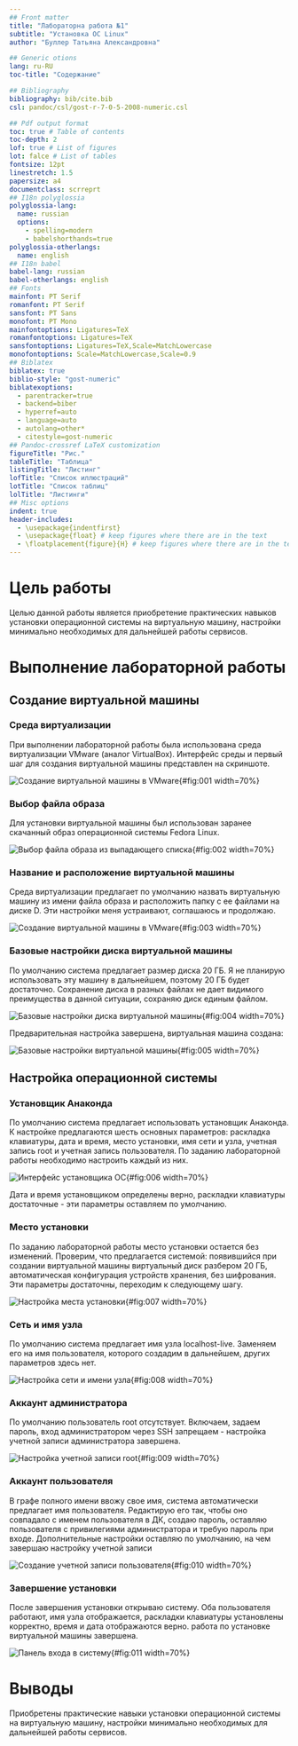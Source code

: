 ```yaml
---
## Front matter
title: "Лабораторна работа №1"
subtitle: "Установка ОС Linux"
author: "Буллер Татьяна Александровна"

## Generic otions
lang: ru-RU
toc-title: "Содержание"

## Bibliography
bibliography: bib/cite.bib
csl: pandoc/csl/gost-r-7-0-5-2008-numeric.csl

## Pdf output format
toc: true # Table of contents
toc-depth: 2
lof: true # List of figures
lot: falce # List of tables
fontsize: 12pt
linestretch: 1.5
papersize: a4
documentclass: scrreprt
## I18n polyglossia
polyglossia-lang:
  name: russian
  options:
	- spelling=modern
	- babelshorthands=true
polyglossia-otherlangs:
  name: english
## I18n babel
babel-lang: russian
babel-otherlangs: english
## Fonts
mainfont: PT Serif
romanfont: PT Serif
sansfont: PT Sans
monofont: PT Mono
mainfontoptions: Ligatures=TeX
romanfontoptions: Ligatures=TeX
sansfontoptions: Ligatures=TeX,Scale=MatchLowercase
monofontoptions: Scale=MatchLowercase,Scale=0.9
## Biblatex
biblatex: true
biblio-style: "gost-numeric"
biblatexoptions:
  - parentracker=true
  - backend=biber
  - hyperref=auto
  - language=auto
  - autolang=other*
  - citestyle=gost-numeric
## Pandoc-crossref LaTeX customization
figureTitle: "Рис."
tableTitle: "Таблица"
listingTitle: "Листинг"
lofTitle: "Список иллюстраций"
lotTitle: "Список таблиц"
lolTitle: "Листинги"
## Misc options
indent: true
header-includes:
  - \usepackage{indentfirst}
  - \usepackage{float} # keep figures where there are in the text
  - \floatplacement{figure}{H} # keep figures where there are in the text
---
```


# Цель работы

Целью данной работы является приобретение практических навыков установки операционной системы на виртуальную машину, настройки минимально необходимых для дальнейшей работы сервисов.

# Выполнение лабораторной работы

## Создание виртуальной машины

### Среда виртуализации

При выполнении лабораторной работы была использована среда виртуализации VMware (аналог VirtualBox). Интерфейс среды и первый шаг для создания виртуальной машины представлен на скриншоте.

![Создание виртуальной машины в VMware](image/1.png){#fig:001 width=70%}

### Выбор файла образа

Для установки виртуальной машины был использован заранее скачанный образ операционной системы Fedora Linux.

![Выбор файла образа из выпадающего списка](image/2.png){#fig:002 width=70%}

### Название и расположение виртуальной машины

Среда виртуализации предлагает по умолчанию назвать виртуальную машину из имени файла образа и расположить папку с ее файлами на диске D. Эти настройки меня устраивают, соглашаюсь и продолжаю.

![Создание виртуальной машины в VMware](image/3.png){#fig:003 width=70%}

### Базовые настройки диска виртуальной машины

По умолчанию система предлагает размер диска 20 ГБ. Я не планирую использовать эту машину в дальнейшем, поэтому 20 ГБ будет достаточно. Сохранение диска в разных файлах не дает видимого преимущества в данной ситуации, сохраняю диск единым файлом. 

![Базовые настройки диска виртуальной машины](image/4.png){#fig:004 width=70%}

Предварительная настройка завершена, виртуальная машина создана:

![Базовые настройки виртуальной машины](image/5.png){#fig:005 width=70%}

## Настройка операционной системы

### Установщик Анаконда

По умолчанию система предлагает использовать установщик Анаконда. К настройке предлагаются шесть основных параметров: раскладка клавиатуры, дата и время, место установки, имя сети и узла, учетная запись root и учетная запись пользователя. По заданию лабораторной работы необходимо настроить каждый из них.

![Интерфейс установщика ОС](image/6.png){#fig:006 width=70%}

Дата и время установщиком определены верно, раскладки клавиатуры достаточные - эти параметры оставляем по умолчанию.

### Место установки

По заданию лабораторной работы место установки остается без изменений. Проверим, что предлагается системой: появившийся при создании виртуальной машины виртуальный диск разбером 20 ГБ, автоматическая конфигурация устройств хранения, без шифрования. Эти параметры достаточны, переходим к следующему шагу.

![Настройка места установки](image/7.png){#fig:007 width=70%}

### Сеть и имя узла

По умолчанию система предлагает имя узла localhost-live. Заменяем его на имя пользователя, которого создадим в дальнейшем, других параметров здесь нет.

![Настройка сети и имени узла](image/8.png){#fig:008 width=70%}

### Аккаунт администратора

По умолчанию пользователь root отсутствует. Включаем, задаем пароль, вход администратором через SSH запрещаем - настройка учетной записи администратора завершена. 

![Настройка учетной записи root](image/9.png){#fig:009 width=70%}

### Аккаунт пользователя

В графе полного имени ввожу свое имя, система автоматически предлагает имя пользователя. Редактирую его так, чтобы оно совпадало с именем пользователя в ДК, создаю пароль, оставляю пользователя с привилегиями администратора и требую пароль при входе. Дополнительные настройки оставляю по умолчанию, на чем завершаю настройку учетной записи

![Создание учетной записи пользователя](image/10.png){#fig:010 width=70%}

### Завершение установки

После завершения установки открываю систему. Оба пользователя работают, имя узла отображается, раскладки клавиатуры установлены корректно, время и дата отображаются верно. работа по установке виртуальной машины завершена.

![Панель входа в систему](image/11.png){#fig:011 width=70%}

# Выводы
Приобретены  практические навыки установки операционной системы на виртуальную машину, настройки минимально необходимых для дальнейшей работы сервисов.
